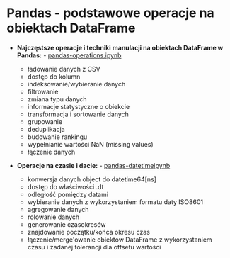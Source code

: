 # Pandas - podstawowe operacje na obiektach DataFrame


- <b>Najczęstsze operacje i techniki manulacji na obiektach DataFrame w Pandas:</b> - <a href='pandas-operations.ipynb'>pandas-operations.ipynb</a> 
  - ładowanie danych z CSV
  - dostęp do kolumn
  - indeksowanie/wybieranie danych
  - filtrowanie
  - zmiana typu danych
  - informacje statystyczne o obiekcie
  - transformacja i sortowanie danych
  - grupowanie
  - deduplikacja
  - budowanie rankingu
  - wypełnianie wartości NaN (missing values)
  - łączenie danych


- <b>Operacje na czasie i dacie:</b> - <a href='pandas-operations.ipynb'>pandas-datetimeipynb</a> 
  - konwersja danych object do datetime64[ns]
  - dostęp do właściwości .dt
  - odległość pomiędzy datami
  - wybieranie danych z wykorzystaniem formatu daty ISO8601
  - agregowanie danych
  - rolowanie danych
  - generowanie czasokresów
  - znajdowanie początku/końca okresu czas
  - łączenie/merge'owanie obiektów DataFrame z wykorzystaniem czasu i zadanej tolerancji dla offsetu wartości
